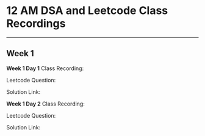 # 12 AM DSA and Leetcode Class Recordings

---

## Week 1


**Week 1 Day 1**
Class Recording:

Leetcode Question:

Solution Link:


**Week 1 Day 2**
Class Recording:

Leetcode Question:

Solution Link:

